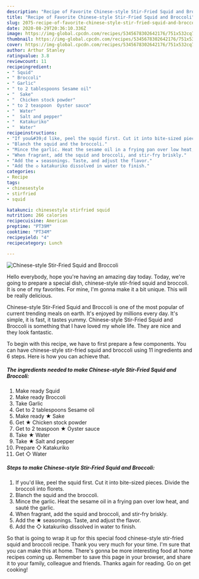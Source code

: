 ```yaml
---
description: "Recipe of Favorite Chinese-style Stir-Fried Squid and Broccoli"
title: "Recipe of Favorite Chinese-style Stir-Fried Squid and Broccoli"
slug: 2075-recipe-of-favorite-chinese-style-stir-fried-squid-and-broccoli
date: 2020-08-29T20:36:10.336Z
image: https://img-global.cpcdn.com/recipes/5345678302642176/751x532cq70/chinese-style-stir-fried-squid-and-broccoli-recipe-main-photo.jpg
thumbnail: https://img-global.cpcdn.com/recipes/5345678302642176/751x532cq70/chinese-style-stir-fried-squid-and-broccoli-recipe-main-photo.jpg
cover: https://img-global.cpcdn.com/recipes/5345678302642176/751x532cq70/chinese-style-stir-fried-squid-and-broccoli-recipe-main-photo.jpg
author: Arthur Stanley
ratingvalue: 3.8
reviewcount: 11
recipeingredient:
- " Squid"
- " Broccoli"
- " Garlic"
- " to 2 tablespoons Sesame oil"
- "  Sake"
- "  Chicken stock powder"
- " to 2 teaspoon  Oyster sauce"
- "  Water"
- "  Salt and pepper"
- "  Katakuriko"
- "  Water"
recipeinstructions:
- "If you&#39;d like, peel the squid first. Cut it into bite-sized pieces. Divide the broccoli into florets."
- "Blanch the squid and the broccoli."
- "Mince the garlic. Heat the sesame oil in a frying pan over low heat, and sauté the garlic."
- "When fragrant, add the squid and broccoli, and stir-fry briskly."
- "Add the ★ seasonings. Taste, and adjust the flavor."
- "Add the ◇ katakuriko dissolved in water to finish."
categories:
- Recipe
tags:
- chinesestyle
- stirfried
- squid

katakunci: chinesestyle stirfried squid 
nutrition: 266 calories
recipecuisine: American
preptime: "PT39M"
cooktime: "PT34M"
recipeyield: "4"
recipecategory: Lunch

---
```



![Chinese-style Stir-Fried Squid and Broccoli](https://img-global.cpcdn.com/recipes/5345678302642176/751x532cq70/chinese-style-stir-fried-squid-and-broccoli-recipe-main-photo.jpg)

Hello everybody, hope you're having an amazing day today. Today, we're going to prepare a special dish, chinese-style stir-fried squid and broccoli. It is one of my favorites. For mine, I'm gonna make it a bit unique. This will be really delicious.

Chinese-style Stir-Fried Squid and Broccoli is one of the most popular of current trending meals on earth. It's enjoyed by millions every day. It's simple, it is fast, it tastes yummy. Chinese-style Stir-Fried Squid and Broccoli is something that I have loved my whole life. They are nice and they look fantastic.




To begin with this recipe, we have to first prepare a few components. You can have chinese-style stir-fried squid and broccoli using 11 ingredients and 6 steps. Here is how you can achieve that.

<!--inarticleads1-->

##### The ingredients needed to make Chinese-style Stir-Fried Squid and Broccoli:

1. Make ready  Squid
1. Make ready  Broccoli
1. Take  Garlic
1. Get  to 2 tablespoons Sesame oil
1. Make ready  ★ Sake
1. Get  ★ Chicken stock powder
1. Get  to 2 teaspoon ★ Oyster sauce
1. Take  ★ Water
1. Take  ★ Salt and pepper
1. Prepare  ◇ Katakuriko
1. Get  ◇ Water




<!--inarticleads2-->

##### Steps to make Chinese-style Stir-Fried Squid and Broccoli:

1. If you&#39;d like, peel the squid first. Cut it into bite-sized pieces. Divide the broccoli into florets.
1. Blanch the squid and the broccoli.
1. Mince the garlic. Heat the sesame oil in a frying pan over low heat, and sauté the garlic.
1. When fragrant, add the squid and broccoli, and stir-fry briskly.
1. Add the ★ seasonings. Taste, and adjust the flavor.
1. Add the ◇ katakuriko dissolved in water to finish.




So that is going to wrap it up for this special food chinese-style stir-fried squid and broccoli recipe. Thank you very much for your time. I'm sure that you can make this at home. There's gonna be more interesting food at home recipes coming up. Remember to save this page in your browser, and share it to your family, colleague and friends. Thanks again for reading. Go on get cooking!
